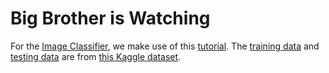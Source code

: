 # Big Brother is Watching

For the [Image Classifier](image-classifier.py), we make use of this [tutorial](https://www.tensorflow.org/tutorials/keras/classification).
The [training data](training-data) and [testing data](testing-data) are from [this Kaggle dataset](https://www.kaggle.com/datasets/frtgnn/rock-paper-scissor).
